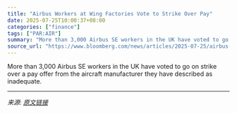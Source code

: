 ```yaml
---
title: "Airbus Workers at Wing Factories Vote to Strike Over Pay"
date: 2025-07-25T10:00:37+08:00
categories: ["finance"]
tags: ["PAR:AIR"]
summary: "More than 3,000 Airbus SE workers in the UK have voted to go on strike over a pay offer from the aircraft manufacturer they have described as inadequate."
source_url: "https://www.bloomberg.com/news/articles/2025-07-25/airbus-workers-at-wing-factories-vote-to-strike-over-pay"
---
```


More than 3,000 Airbus SE workers in the UK have voted to go on strike over a pay offer from the aircraft manufacturer they have described as inadequate.

---

*来源: [原文链接](https://www.bloomberg.com/news/articles/2025-07-25/airbus-workers-at-wing-factories-vote-to-strike-over-pay)*
